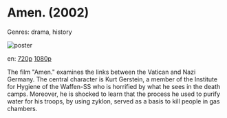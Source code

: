 # Amen. (2002)

Genres: drama, history

![poster](http://image.tmdb.org/t/p/w500/3uaiPsJgagOVWzRsDlH3TKdVHrw.jpg)

en:
  [720p](magnet:?xt=urn:btih:8b687f214da358f3cb77b62b862590d99afe0f0f&dn=Amen.+%282002%29+720p+BrRip+x264+-+YIFY&tr=udp%3A%2F%2Ftracker.openbittorrent.com%3A80%2Fannounce&tr=udp%3A%2F%2Fglotorrents.pw%3A6969%2Fannounce&tr=udp%3A%2F%2Ftracker.openbittorrent.com%3A80%2Fannounce&tr=udp%3A%2F%2Ftracker.opentrackr.org%3A1337%2Fannounce&tr=udp%3A%2F%2Fzer0day.to%3A1337%2Fannounce&tr=udp%3A%2F%2Ftracker.coppersurfer.tk%3A6969%2Fannounce)
  [1080p](magnet:?xt=urn:btih:e11121c0399a1fa7817c71ba12d91d06df699053&dn=Amen.+%282002%29+1080p+BrRip+x264+-+YIFY&tr=udp%3A%2F%2Ftracker.openbittorrent.com%3A80%2Fannounce&tr=udp%3A%2F%2Fglotorrents.pw%3A6969%2Fannounce&tr=udp%3A%2F%2Ftracker.openbittorrent.com%3A80%2Fannounce&tr=udp%3A%2F%2Ftracker.opentrackr.org%3A1337%2Fannounce&tr=udp%3A%2F%2Fzer0day.to%3A1337%2Fannounce&tr=udp%3A%2F%2Ftracker.coppersurfer.tk%3A6969%2Fannounce)
  


The film "Amen." examines the links between the Vatican and Nazi Germany. The central character is Kurt Gerstein, a member of the Institute for Hygiene of the Waffen-SS who is horrified by what he sees in the death camps. Moreover, he is shocked to learn that the process he used to purify water for his troops, by using zyklon, served as a basis to kill people in gas chambers.